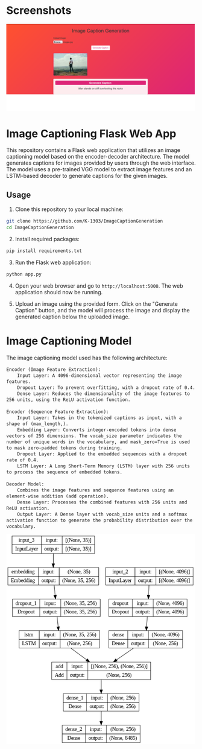 # Screenshots

<img src="Screenshot.png" width="500">

# Image Captioning Flask Web App

This repository contains a Flask web application that utilizes an image captioning model based on the encoder-decoder architecture. The model generates captions for images provided by users through the web interface. The model uses a pre-trained VGG model to extract image features and an LSTM-based decoder to generate captions for the given images.

## Usage

1. Clone this repository to your local machine:

```bash
git clone https://github.com/K-1303/ImageCaptionGeneration
cd ImageCaptionGeneration
```

2. Install required packages:
```bash
pip install requirements.txt
```

3. Run the Flask web application:

```bash
python app.py
```

4. Open your web browser and go to `http://localhost:5000`. The web application should now be running.

5. Upload an image using the provided form. Click on the "Generate Caption" button, and the model will process the image and display the generated caption below the uploaded image.

# Image Captioning Model

The image captioning model used has the following architecture:

    Encoder (Image Feature Extraction):
        Input Layer: A 4096-dimensional vector representing the image features.
        Dropout Layer: To prevent overfitting, with a dropout rate of 0.4.
        Dense Layer: Reduces the dimensionality of the image features to 256 units, using the ReLU activation function.

    Encoder (Sequence Feature Extraction):
        Input Layer: Takes in the tokenized captions as input, with a shape of (max_length,).
        Embedding Layer: Converts integer-encoded tokens into dense vectors of 256 dimensions. The vocab_size parameter indicates the number of unique words in the vocabulary, and mask_zero=True is used to mask zero-padded tokens during training.
        Dropout Layer: Applied to the embedded sequences with a dropout rate of 0.4.
        LSTM Layer: A Long Short-Term Memory (LSTM) layer with 256 units to process the sequence of embedded tokens.

    Decoder Model:
        Combines the image features and sequence features using an element-wise addition (add operation).
        Dense Layer: Processes the combined features with 256 units and ReLU activation.
        Output Layer: A Dense layer with vocab_size units and a softmax activation function to generate the probability distribution over the vocabulary.

<img src="model.png" width="500">
